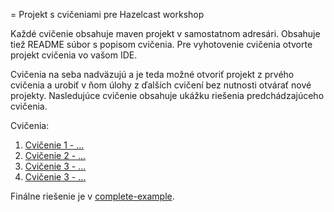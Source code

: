 = Projekt s cvičeniami pre Hazelcast workshop

Každé cvičenie obsahuje maven projekt v samostatnom adresári. Obsahuje tiež README súbor s popisom cvičenia. Pre vyhotovenie cvičenia otvorte projekt cvičenia vo vašom IDE.

Cvičenia na seba nadväzujú a je teda možné otvoriť projekt z prvého cvičenia a urobiť v ňom úlohy z ďalších cvičení bez nutnosti otvárať nové projekty. Nasledujúce cvičenie obsahuje ukážku riešenia predchádzajúceho cvičenia.

Cvičenia:

1. [Cvičenie 1 - ...](01-exercise/README.md)
2. [Cvičenie 2 - ...](02-exercise/README.md)
3. [Cvičenie 3 - ...](03-exercise/README.md)
4. [Cvičenie 3 - ...](04-exercise/README.md)

Finálne riešenie je v [complete-example](complete-example).